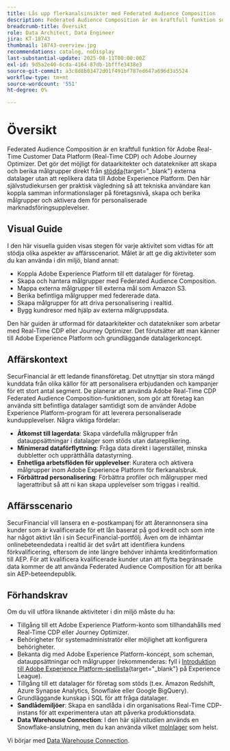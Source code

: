 ```yaml
---
title: Lås upp flerkanalsinsikter med Federated Audience Composition
description: Federated Audience Composition är en kraftfull funktion som gör det möjligt för dataarkitekter och datatekniker att skapa och berika målgrupper direkt från externa datalager.
breadcrumb-title: Översikt
role: Data Architect, Data Engineer
jira: KT-18743
thumbnail: 18743-overview.jpg
recommendations: catalog, noDisplay
last-substantial-update: 2025-08-11T00:00:00Z
exl-id: 9d5a2e40-6cda-4164-87db-1bfffe3438e3
source-git-commit: a3c8d8b03472d01f491bf787ed647a696d3a5524
workflow-type: tm+mt
source-wordcount: '551'
ht-degree: 0%

---
```


# Översikt

Federated Audience Composition är en kraftfull funktion för Adobe Real-Time Customer Data Platform (Real-Time CDP) och Adobe Journey Optimizer. Det gör det möjligt för dataarkitekter och datatekniker att skapa och berika målgrupper direkt från [stödda](https://experienceleague.adobe.com/sv/docs/federated-audience-composition/using/start/access-prerequisites){target="_blank"} externa datalager utan att replikera data till Adobe Experience Platform. Den här självstudiekursen ger praktisk vägledning så att tekniska användare kan koppla samman informationslager på företagsnivå, skapa och berika målgrupper och aktivera dem för personaliserade marknadsföringsupplevelser.

## Visual Guide

I den här visuella guiden visas stegen för varje aktivitet som vidtas för att stödja olika aspekter av affärsscenariot. Målet är att ge dig aktiviteter som du kan använda i din miljö, bland annat:

- Koppla Adobe Experience Platform till ett datalager för företag.
- Skapa och hantera målgrupper med Federated Audience Composition.
- Mappa externa målgrupper till externa mål som Amazon S3.
- Berika befintliga målgrupper med federerade data.
- Skapa målgrupper för att driva personalisering i realtid.
- Bygg kundresor med hjälp av externa målgruppsdata.

Den här guiden är utformad för dataarkitekter och datatekniker som arbetar med Real-Time CDP eller Journey Optimizer. Det förutsätter att man känner till Adobe Experience Platform och grundläggande datalagerkoncept.

## Affärskontext

SecurFinancial är ett ledande finansföretag. Det utnyttjar sin stora mängd kunddata från olika källor för att personalisera erbjudanden och kampanjer för ett stort antal segment. De planerar att använda Adobe Real-Time CDP Federated Audience Composition-funktionen, som gör att företag kan använda sitt befintliga datalager samtidigt som de använder Adobe Experience Platform-program för att leverera personaliserade kundupplevelser. Några viktiga fördelar:

- **Åtkomst till lagerdata**: Skapa värdefulla målgrupper från datauppsättningar i datalager som stöds utan datareplikering.
- **Minimerad dataförflyttning**: Fråga data direkt i lagerstället, minska dubbletter och upprätthålla datastyrning.
- **Enhetliga arbetsflöden för upplevelser**: Kuratera och aktivera målgrupper inom Adobe Experience Platform för flerkanalsbruk.
- **Förbättrad personalisering**: Förbättra profiler och målgrupper med lagerattribut så att ni kan skapa upplevelser som triggas i realtid.

## Affärsscenario

SecurFinancial vill lansera en e-postkampanj för att återannonsera sina kunder som är kvalificerade för ett lån baserat på god kredit och som inte har något aktivt lån i sin SecurFinancial-portfölj. Även om de inhämtar onlinebeteendedata i realtid är det svårt att identifiera kundens förkvalificering, eftersom de inte längre behöver inhämta kreditinformation till AEP. För att kvalificera kvalificerade kunder utan att flytta begränsade data kommer de att använda Federated Audience Composition för att berika sin AEP-beteendepublik.

## Förhandskrav

Om du vill utföra liknande aktiviteter i din miljö måste du ha:

- Tillgång till ett Adobe Experience Platform-konto som tillhandahålls med Real-Time CDP eller Journey Optimizer.
- Behörigheter för systemadministratör eller möjlighet att konfigurera behörigheter.
- Bekanta dig med Adobe Experience Platform-koncept, som scheman, datauppsättningar och målgrupper (rekommenderas: fyll i [Introduktion till Adobe Experience Platform-spellista](https://experienceleague.adobe.com/sv/playlists/experience-platform-introduction?lang=en){target="_blank"} på Experience League).
- Tillgång till ett datalager för företag som stöds (t.ex. Amazon Redshift, Azure Synapse Analytics, Snowflake eller Google BigQuery).
- Grundläggande kunskap i SQL för att fråga datalager.
- **Sandlådemiljöer**: Skapa en sandlåda i din organisations Real-Time CDP-instans för att experimentera utan att påverka produktionsdata.
- **Data Warehouse Connection**: I den här självstudien används en Snowflake-anslutning, men du kan använda vilket [molnlager](https://experienceleague.adobe.com/sv/docs/federated-audience-composition/using/start/access-prerequisites) som helst.

Vi börjar med [Data Warehouse Connection](data-warehouse-connection.md).
